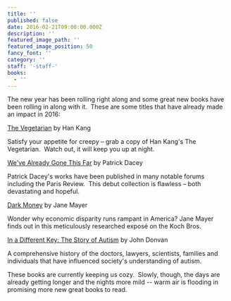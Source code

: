 ```yaml
---
title: ''
published: false
date: 2016-02-21T09:00:00.000Z
description: ''
featured_image_path: ''
featured_image_position: 50
fancy_font: ''
category: ''
staff: '-staff-'
books:
  - ''
---
```


The new year has been rolling right along and some great new books have been rolling in along with it.&nbsp; These are some titles that have already made an impact in 2016:

[The Vegetarian](http://www.brooklinebooksmith-shop.com/book/9780553448184) by Han Kang

Satisfy your appetite for creepy – grab a copy of Han Kang's The Vegetarian.&nbsp; Watch out, it will keep you up at night.

[We've Already Gone This Far](http://www.brooklinebooksmith-shop.com/book/9781627794657) by Patrick Dacey

Patrick Dacey's works have been published in many notable forums including the Paris Review.&nbsp; This debut collection is flawless – both devastating and hopeful.

[Dark Money](http://www.brooklinebooksmith-shop.com/book/9780385535595) by Jane Mayer

Wonder why economic disparity runs rampant in America? Jane Mayer finds out in this meticulously researched expos&eacute; on the Koch Bros.

[In a Different Key: The Story of Autism](http://www.brooklinebooksmith-shop.com/book/9780307985675) by John Donvan

A comprehensive history of the doctors, lawyers, scientists, families and individuals that have influenced society's understanding of autism.

These books are currently keeping us cozy.&nbsp; Slowly, though, the days are already getting longer and the nights more mild -- warm air is flooding in promising more new great books to read.